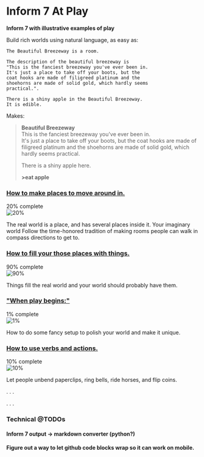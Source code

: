 # Inform 7 At Play
**Inform 7 with illustrative examples of play**

Build rich worlds using natural language, as easy as:

```inform7
The Beautiful Breezeway is a room.  

The description of the beautiful breezeway is 
"This is the fanciest breezeway you've ever been in.  
It's just a place to take off your boots, but the 
coat hooks are made of filigreed platinum and the
shoehorns are made of solid gold, which hardly seems
practical.".

There is a shiny apple in the Beautiful Breezeway.
It is edible.
```

Makes:

>**Beautiful Breezeway**  
> This is the fanciest breezeway you've ever been in.  
It's just a place to take off your boots, but the 
coat hooks are made of filigreed platinum and the
shoehorns are made of solid gold, which hardly seems
practical.  
> 
> There is a shiny apple here.
>  
>  **\>eat apple**

### [How to make places to move around in.](places/)  
20% complete  
![20%](https://progress-bar.dev/20)  


The real world is a place, and has several places inside it.  Your imaginary world Follow the time-honored tradition of making rooms people can walk in compass directions to get to.

### [How to fill your those places with things.](things/)  
90% complete  
![90%](https://progress-bar.dev/90) 

Things fill the real world and your world should probably have them.

### ["When play begins:"](setup/) 
1% complete  
![1%](https://progress-bar.dev/1) 

How to do some fancy setup to polish your world and make it unique.

### [How to use verbs and actions.](actions/) 
10% complete  
![10%](https://progress-bar.dev/10) 

Let people unbend paperclips, ring bells, ride horses, and flip coins.

.
.
.

.
.
.

### Technical @TODOs

#### Inform 7 output -> markdown converter (python?)

#### Figure out a way to let github code blocks wrap so it can work on mobile.
